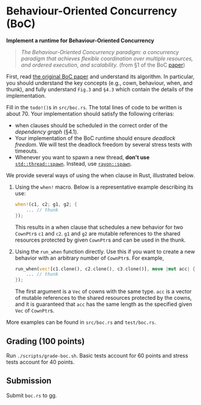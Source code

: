 # Behaviour-Oriented Concurrency (BoC)
**Implement a runtime for Behaviour-Oriented Concurrency**

> *The Behaviour-Oriented Concurrency paradigm: a concurrency paradigm
> that achieves flexible coordination over multiple resources, and ordered execution, and scalability.* (from §1 of the BoC [paper](https://doi.org/10.1145/3622852))

First, read [the original BoC paper](https://doi.org/10.1145/3622852) and understand its algorithm.
In particular, you should understand the key concepts (e.g., cown, behaviour, when, and thunk), and fully understand `Fig.3` and `§4.3` which contain the details of the implementation.

Fill in the `todo!()`s in `src/boc.rs`.
The total lines of code to be written is about 70.
Your implementation should satisfy the following criterias:
* when clauses should be scheduled in the correct order of the *dependency graph* (§4.1).
* Your implementation of the BoC runtime should ensure *deadlock freedom*.
  We will test the deadlock freedom by several stress tests with timeouts.
* Whenever you want to spawn a new thread, **don't use** [`std::thread::spawn`](https://doc.rust-lang.org/std/thread/fn.spawn.html).
  Instead, use [`rayon::spawn`](https://docs.rs/rayon/latest/rayon/fn.spawn.html).

We provide several ways of using the when clause in Rust, illustrated below.

1.  Using the `when!` macro. Below is a representative example describing its use:

    ```rust
    when!(c1, c2; g1, g2; {
        ... // thunk
    });
    ```
    This results in a when clause that schedules a new behavior for two `CownPtr`s `c1` and `c2`.
    `g1` and `g2` are mutable references to the shared resources protected by given `CownPtr`s
    and can be used in the thunk.
2.  Using the `run_when` function directly. Use this if you want to create a new behavior with an arbitrary number of `CownPtr`s.
    For example,

    ```rust
    run_when(vec![c1.clone(), c2.clone(), c3.clone()], move |mut acc| {
        ... // thunk
    });
    ```
    The first argument is a `Vec` of cowns with the same type.
    `acc` is a vector of mutable references to the shared resources protected by the cowns,
    and it is guaranteed that `acc` has the same length as the specified given `Vec` of `CownPtr`s.

More examples can be found in `src/boc.rs` and `test/boc.rs`.

## Grading (100 points)
Run `./scripts/grade-boc.sh`.
Basic tests account for 60 points and stress tests account for 40 points.

## Submission
Submit `boc.rs` to gg.
